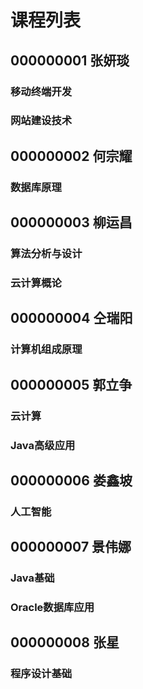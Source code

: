 # 课程列表

## 000000001 张妍琰

### 移动终端开发

### 网站建设技术



## 000000002 何宗耀

### 数据库原理



## 000000003 柳运昌

### 算法分析与设计

### 云计算概论



## 000000004 仝瑞阳

### 计算机组成原理



## 000000005 郭立争

### 云计算

### Java高级应用



## 000000006 娄鑫坡

### 人工智能



## 000000007 景伟娜

### Java基础

### Oracle数据库应用



## 000000008 张星

### 程序设计基础